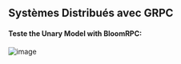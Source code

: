 ## Systèmes Distribués avec GRPC 


#### Teste the Unary Model with BloomRPC:
![image](https://user-images.githubusercontent.com/78732216/235297645-5e95d16c-8f13-43c2-9063-a739000906b3.png)



